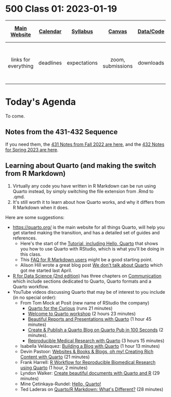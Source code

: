 # 500 Class 01: 2023-01-19

[Main Website](https://thomaselove.github.io/500-2023/) | [Calendar](https://thomaselove.github.io/500-2023/calendar.html) | [Syllabus](https://thomaselove.github.io/500-syllabus-2023) | [Canvas](https://canvas.case.edu) | [Data/Code](https://github.com/THOMASELOVE/500-data) |  [Sources](https://github.com/THOMASELOVE/500-classes-2023/tree/main/sources) | For help, email
:-----------: | :--------------: | :----------: | :---------: | :-------------: | :------: | :-----------: 
links for everything | deadlines | expectations | zoom, submissions | downloads | to read | `Thomas` dot `Love` at `case` dot `edu`

# Today's Agenda

To come.

## Notes from the 431-432 Sequence

If you need them, the [431 Notes from Fall 2022 are here](https://thomaselove.github.io/431-notes/), and the [432 Notes for Spring 2023 are here](https://thomaselove.github.io/432-notes/).

## Learning about Quarto (and making the switch from R Markdown)

1. Virtually any code you have written in R Markdown can be run using Quarto instead, by simply switching the file extension from .Rmd to .qmd.
2. It's still worth it to learn about how Quarto works, and why it differs from R Markdown when it does.

Here are some suggestions:

- <https://quarto.org/> is the main website for all things Quarto, will help you get started making the transition, and has a detailed set of guides and references.
    - Here's the start of the [Tutorial, including Hello, Quarto](https://quarto.org/docs/get-started/hello/rstudio.html) that shows you how to use Quarto with RStudio, which is what you'll be doing in this class.
    - This [FAQ for R Markdown users](https://quarto.org/docs/faq/rmarkdown.html) might be a good starting point.
    - Alison Hill wrote a great blog post [We don't talk about Quarto](https://www.apreshill.com/blog/2022-04-we-dont-talk-about-quarto/) which got me started last April.
- [R for Data Science (2nd edition)](https://r4ds.hadley.nz/) has three chapters on [Communication](https://r4ds.hadley.nz/communicate.html) which include sections dedicated to Quarto, Quarto formats and a Quarto workflow.
- YouTube videos discussing Quarto that may be of interest to you include (in no special order):
    - From Tom Mock at Posit (new name of RStudio the company)
        - [Quarto for the Curious](https://www.youtube.com/watch?v=mrvhk2XUfWo) (runs 21 minutes)
        - [Welcome to Quarto workshop](https://www.youtube.com/watch?v=yvi5uXQMvu4) (2 hours 23 minutes)
        - [Beautiful Reports and Presentations with Quarto](https://www.youtube.com/watch?v=hbf7Ai3jnxY) (1 hour 45 minutes)
        - [Create & Publish a Quarto Blog on Quarto Pub in 100 Seconds](https://www.youtube.com/watch?v=t8qtcDyCRFA) (2 minutes).
        - [Reproducible Medical Research with Quarto](https://www.youtube.com/watch?v=KnwQFph3s94) (3 hours 15 minutes)
    - Isabella Velásquez: [Building a Blog with Quarto](https://www.youtube.com/watch?v=CVcvXfRyfE0) (1 hour 13 minutes)
    - Devin Pastoor: [Websites & Books & Blogs, oh my! Creating Rich Content with Quarto](https://www.youtube.com/watch?v=A9QRN4cpsDY) (21 minutes)
    - Frank Harrell: [R Workflow for Reproducible Biomedical Research using Quarto](https://www.youtube.com/watch?v=NCrrN3Al-kw) (1 hour, 2 minutes)
    - Lyndon Walker: [Create beautiful documents with Quarto and R](https://www.youtube.com/watch?v=y5VcxMOnj3M) (29 minutes)
    - Mine Çetinkaya-Rundel: [Hello, Quarto!](https://www.youtube.com/watch?v=YVa5cdkypbw)
    - Ted Laderas on [Quarto/R Markdown: What's Different?](https://www.youtube.com/watch?v=xC6I5OVOnKI) (28 minutes)
